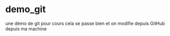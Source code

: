 # demo_git
une démo de git pour cours
cela se passe bien 
et on modifie depuis GitHub
depuis ma machine 
